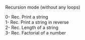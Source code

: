 Recursion mode (without any loops)

0- Rec. Print a string</br>
1- Rec. Print a string in reverse</br>
2- Rec. Length of a string</br>
3- Rec. Factorial of a number</br>
